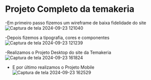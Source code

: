 # Projeto Completo da temakeria

-Em primeiro passo fizemos um wireframe de baixa fidelidade do site
![Captura de tela 2024-09-23 121040](https://github.com/user-attachments/assets/635c9bae-da26-4f29-a516-6bec7eed4d50)


-Depois fizemos a tipografia, cores e componentes
![Captura de tela 2024-09-23 121239](https://github.com/user-attachments/assets/a0934b7c-d633-4239-9cfc-02ec280888b0)


-Realizamos o Projeto Desktop do site da Temakeria
![Captura de tela 2024-09-23 161824](https://github.com/user-attachments/assets/70732bc8-3a9c-405b-abd4-1f1008790fb3)

- E por último realizamos o Projeto Mobile
  ![Captura de tela 2024-09-23 162529](https://github.com/user-attachments/assets/cdd09714-8b82-4dab-bdc1-8290d49a52e9)






